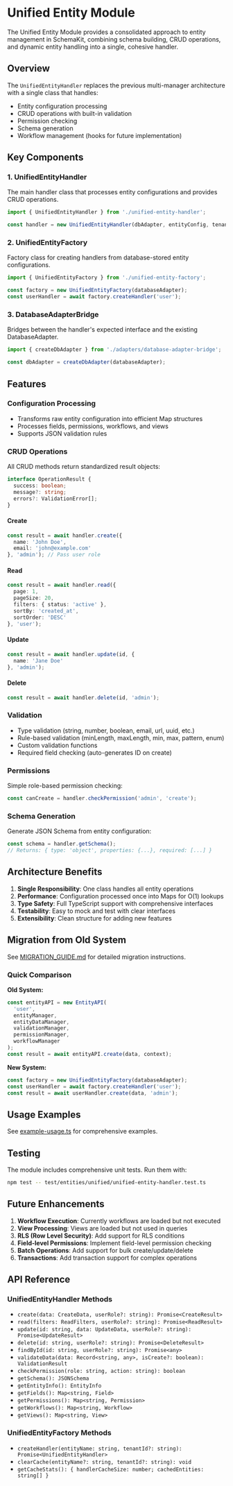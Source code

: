# Unified Entity Module

The Unified Entity Module provides a consolidated approach to entity management in SchemaKit, combining schema building, CRUD operations, and dynamic entity handling into a single, cohesive handler.

## Overview

The `UnifiedEntityHandler` replaces the previous multi-manager architecture with a single class that handles:
- Entity configuration processing
- CRUD operations with built-in validation
- Permission checking
- Schema generation
- Workflow management (hooks for future implementation)

## Key Components

### 1. UnifiedEntityHandler
The main handler class that processes entity configurations and provides CRUD operations.

```typescript
import { UnifiedEntityHandler } from './unified-entity-handler';

const handler = new UnifiedEntityHandler(dbAdapter, entityConfig, tenantId);
```

### 2. UnifiedEntityFactory
Factory class for creating handlers from database-stored entity configurations.

```typescript
import { UnifiedEntityFactory } from './unified-entity-factory';

const factory = new UnifiedEntityFactory(databaseAdapter);
const userHandler = await factory.createHandler('user');
```

### 3. DatabaseAdapterBridge
Bridges between the handler's expected interface and the existing DatabaseAdapter.

```typescript
import { createDbAdapter } from './adapters/database-adapter-bridge';

const dbAdapter = createDbAdapter(databaseAdapter);
```

## Features

### Configuration Processing
- Transforms raw entity configuration into efficient Map structures
- Processes fields, permissions, workflows, and views
- Supports JSON validation rules

### CRUD Operations
All CRUD methods return standardized result objects:

```typescript
interface OperationResult {
  success: boolean;
  message?: string;
  errors?: ValidationError[];
}
```

#### Create
```typescript
const result = await handler.create({
  name: 'John Doe',
  email: 'john@example.com'
}, 'admin'); // Pass user role
```

#### Read
```typescript
const result = await handler.read({
  page: 1,
  pageSize: 20,
  filters: { status: 'active' },
  sortBy: 'created_at',
  sortOrder: 'DESC'
}, 'user');
```

#### Update
```typescript
const result = await handler.update(id, {
  name: 'Jane Doe'
}, 'admin');
```

#### Delete
```typescript
const result = await handler.delete(id, 'admin');
```

### Validation
- Type validation (string, number, boolean, email, url, uuid, etc.)
- Rule-based validation (minLength, maxLength, min, max, pattern, enum)
- Custom validation functions
- Required field checking (auto-generates ID on create)

### Permissions
Simple role-based permission checking:

```typescript
const canCreate = handler.checkPermission('admin', 'create');
```

### Schema Generation
Generate JSON Schema from entity configuration:

```typescript
const schema = handler.getSchema();
// Returns: { type: 'object', properties: {...}, required: [...] }
```

## Architecture Benefits

1. **Single Responsibility**: One class handles all entity operations
2. **Performance**: Configuration processed once into Maps for O(1) lookups
3. **Type Safety**: Full TypeScript support with comprehensive interfaces
4. **Testability**: Easy to mock and test with clear interfaces
5. **Extensibility**: Clean structure for adding new features

## Migration from Old System

See [MIGRATION_GUIDE.md](./MIGRATION_GUIDE.md) for detailed migration instructions.

### Quick Comparison

**Old System:**
```typescript
const entityAPI = new EntityAPI(
  'user',
  entityManager,
  entityDataManager,
  validationManager,
  permissionManager,
  workflowManager
);
const result = await entityAPI.create(data, context);
```

**New System:**
```typescript
const factory = new UnifiedEntityFactory(databaseAdapter);
const userHandler = await factory.createHandler('user');
const result = await userHandler.create(data, 'admin');
```

## Usage Examples

See [example-usage.ts](./example-usage.ts) for comprehensive examples.

## Testing

The module includes comprehensive unit tests. Run them with:

```bash
npm test -- test/entities/unified/unified-entity-handler.test.ts
```

## Future Enhancements

1. **Workflow Execution**: Currently workflows are loaded but not executed
2. **View Processing**: Views are loaded but not used in queries
3. **RLS (Row Level Security)**: Add support for RLS conditions
4. **Field-level Permissions**: Implement field-level permission checking
5. **Batch Operations**: Add support for bulk create/update/delete
6. **Transactions**: Add transaction support for complex operations

## API Reference

### UnifiedEntityHandler Methods

- `create(data: CreateData, userRole?: string): Promise<CreateResult>`
- `read(filters: ReadFilters, userRole?: string): Promise<ReadResult>`
- `update(id: string, data: UpdateData, userRole?: string): Promise<UpdateResult>`
- `delete(id: string, userRole?: string): Promise<DeleteResult>`
- `findById(id: string, userRole?: string): Promise<any>`
- `validateData(data: Record<string, any>, isCreate?: boolean): ValidationResult`
- `checkPermission(role: string, action: string): boolean`
- `getSchema(): JSONSchema`
- `getEntityInfo(): EntityInfo`
- `getFields(): Map<string, Field>`
- `getPermissions(): Map<string, Permission>`
- `getWorkflows(): Map<string, Workflow>`
- `getViews(): Map<string, View>`

### UnifiedEntityFactory Methods

- `createHandler(entityName: string, tenantId?: string): Promise<UnifiedEntityHandler>`
- `clearCache(entityName?: string, tenantId?: string): void`
- `getCacheStats(): { handlerCacheSize: number; cachedEntities: string[] }`
